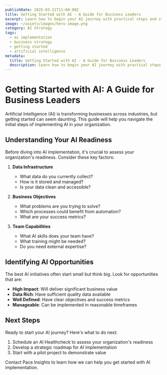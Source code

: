 ```yaml
---
publishDate: 2025-03-21T11:00:00Z
title: Getting Started with AI - A Guide for Business Leaders
excerpt: Learn how to begin your AI journey with practical steps and strategic considerations for successful implementation.
image: ~/assets/images/hero-image.png
category: AI Strategy
tags:
  - ai implementation
  - business strategy
  - getting started
  - artificial intelligence
metadata:
  title: Getting Started with AI - A Guide for Business Leaders
  description: Learn how to begin your AI journey with practical steps and strategic considerations for successful implementation.
---
```


# Getting Started with AI: A Guide for Business Leaders

Artificial Intelligence (AI) is transforming businesses across industries, but getting started can seem daunting. This guide will help you navigate the initial steps of implementing AI in your organization.

## Understanding Your AI Readiness

Before diving into AI implementation, it's crucial to assess your organization's readiness. Consider these key factors:

1. **Data Infrastructure**
   - What data do you currently collect?
   - How is it stored and managed?
   - Is your data clean and accessible?

2. **Business Objectives**
   - What problems are you trying to solve?
   - Which processes could benefit from automation?
   - What are your success metrics?

3. **Team Capabilities**
   - What AI skills does your team have?
   - What training might be needed?
   - Do you need external expertise?

## Identifying AI Opportunities

The best AI initiatives often start small but think big. Look for opportunities that are:

- **High Impact**: Will deliver significant business value
- **Data Rich**: Have sufficient quality data available
- **Well Defined**: Have clear objectives and success metrics
- **Manageable**: Can be implemented in reasonable timeframes

## Next Steps

Ready to start your AI journey? Here's what to do next:

1. Schedule an AI Healthcheck to assess your organization's readiness
2. Develop a strategic roadmap for AI implementation
3. Start with a pilot project to demonstrate value

Contact Pace Insights to learn how we can help you get started with AI implementation.
